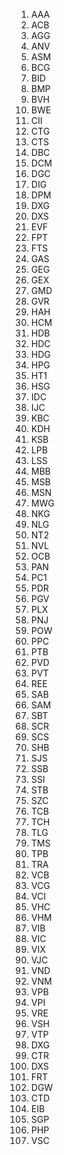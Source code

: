 1. AAA
2. ACB
3. AGG
4. ANV
5. ASM
6. BCG
7. BID
8. BMP
9. BVH
10. BWE
11. CII
12. CTG
13. CTS
14. DBC
15. DCM
16. DGC
17. DIG
18. DPM
19. DXG
20. DXS
21. EVF
22. FPT
23. FTS
24. GAS
25. GEG
26. GEX
27. GMD
28. GVR
29. HAH
30. HCM
31. HDB
32. HDC
33. HDG
34. HPG
35. HT1
36. HSG
37. IDC
38. IJC
39. KBC
40. KDH
41. KSB
42. LPB
43. LSS
44. MBB
45. MSB
46. MSN
47. MWG
48. NKG
49. NLG
50. NT2
51. NVL
52. OCB
53. PAN
54. PC1
55. PDR
56. PGV
57. PLX
58. PNJ
59. POW
60. PPC
61. PTB
62. PVD
63. PVT
64. REE
65. SAB
66. SAM
67. SBT
68. SCR
69. SCS
70. SHB
71. SJS
72. SSB
73. SSI
74. STB
75. SZC
76. TCB
77. TCH
78. TLG
79. TMS
80. TPB
81. TRA
82. VCB
83. VCG
84. VCI
85. VHC
86. VHM
87. VIB
88. VIC
89. VIX
90. VJC
91. VND
92. VNM
93. VPB
94. VPI
95. VRE
96. VSH
97. VTP
98. DXG
99. CTR
100. DXS
101. FRT
102. DGW
103. CTD
104. EIB
105. SGP
106. PHP
107. VSC